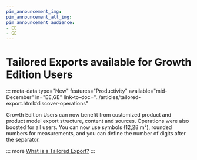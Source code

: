 ```yaml
---
pim_announcement_img:
pim_announcement_alt_img:
pim_announcement_audience:
- EE
- GE
---
```


# Tailored Exports available for Growth Edition Users
::: meta-data type="New" features="Productivity" available="mid-December" in="EE,GE" link-to-doc="../articles/tailored-export.html#discover-operations"

Growth Edition Users can now benefit from customized product and product model export structure, content and sources.
Operations were also boosted for all users. You can now use symbols (12,28 m²), rounded numbers for measurements, and you can define the number of digits after the separator.


::: more
[What is a Tailored Export?](../articles/tailored-export.html)
:::
